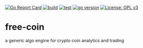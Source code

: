 [![Go Report Card](https://goreportcard.com/badge/github.com/drakos74/free-coin)](https://goreportcard.com/report/github.com/drakos74/free-coin)
[![build](https://github.com/drakos74/free-coin/workflows/build/badge.svg)](https://github.com/drakos74/free-coin/actions)
[![test](https://github.com/drakos74/free-coin/workflows/test/badge.svg)](https://github.com/drakos74/free-coin/actions)
[![go version](https://img.shields.io/github/go-mod/go-version/drakos74/free-coin.svg)](https://github.com/drakos74/free-coin)
[![License: GPL v3](https://img.shields.io/badge/License-GPLv3-blue.svg)](https://www.gnu.org/licenses/gpl-3.0)

[comment]: <> ([![HitCount]&#40;http://hits.dwyl.com/drakos74/free-coin.svg&#41;]&#40;http://hits.dwyl.com/drakos74/free-coin&#41;)
# free-coin
a generic algo engine for crypto coin analytics and trading
